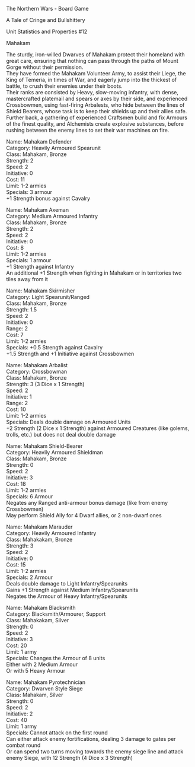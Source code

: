 The Northern Wars - Board Game

A Tale of Cringe and Bullshittery

Unit Statistics and Properties \#12

Mahakam

The sturdy, iron-willed Dwarves of Mahakam protect their homeland with great
care, ensuring that nothing can pass through the paths of Mount Gorge without
their permission.  
They have formed the Mahakam Volunteer Army, to assist their Liege, the King of
Temeria, in times of War, and eagerly jump into the thickest of battle, to crush
their enemies under their boots.  
Their ranks are consisted by Heavy, slow-moving infantry, with dense,
mastercrafted platemail and spears or axes by their side, and experienced
Crossbowmen, using fast-firing Arbalests, who hide between the lines of Shield
Bearers, whose task is to keep their shields up and their allies safe.  
Further back, a gathering of experienced Craftsmen build and fix Armours of the
finest quality, and Alchemists create explosive substances, before rushing
between the enemy lines to set their war machines on fire.

Name: Mahakam Defender  
Category: Heavily Armoured Spearunit  
Class: Mahakam, Bronze  
Strength: 2  
Speed: 2  
Initiative: 0  
Cost: 11  
Limit: 1-2 armies  
Specials: 3 armour  
+1 Strength bonus against Cavalry

Name: Mahakam Axeman  
Category: Medium Armoured Infantry  
Class: Mahakam, Bronze  
Strength: 2  
Speed: 2  
Initiative: 0  
Cost: 8  
Limit: 1-2 armies  
Specials: 1 armour  
+1 Strength against Infantry  
An additional +1 Strength when fighting in Mahakam or in territories two tiles
away from it

Name: Mahakam Skirmisher  
Category: Light Spearunit/Ranged  
Class: Mahakam, Bronze  
Strength: 1.5  
Speed: 2  
Initiative: 0  
Range: 2  
Cost: 7  
Limit: 1-2 armies  
Specials: +0.5 Strength against Cavalry  
+1.5 Strength and +1 Initiative against Crossbowmen

Name: Mahakam Arbalist  
Category: Crossbowman  
Class: Mahakam, Bronze  
Strength: 3 (3 Dice x 1 Strength)  
Speed: 2  
Initiative: 1  
Range: 2  
Cost: 10  
Limit: 1-2 armies  
Specials: Deals double damage on Armoured Units  
+2 Strength (2 Dice x 1 Strength) against Armoured Creatures (like golems,
trolls, etc.) but does not deal double damage

Name: Mahakam Shield-Bearer  
Category: Heavily Armoured Shieldman  
Class: Mahakam, Bronze  
Strength: 0  
Speed: 2  
Initiative: 3  
Cost: 18  
Limit: 1-2 armies  
Specials: 6 Armour  
Negates any Ranged anti-armour bonus damage (like from enemy Crossbowmen)  
May perform Shield Ally for 4 Dwarf allies, or 2 non-dwarf ones

Name: Mahakam Marauder  
Category: Heavily Armoured Infantry  
Class: Mahakakam, Bronze  
Strength: 3  
Speed: 2  
Initiative: 0  
Cost: 15  
Limit: 1-2 armies  
Specials: 2 Armour  
Deals double damage to Light Infantry/Spearunits  
Gains +1 Strength against Medium Infantry/Spearunits  
Negates the Armour of Heavy Infantry/Spearunits

Name: Mahakam Blacksmith  
Category: Blacksmith/Armourer, Support  
Class: Mahakakam, Silver  
Strength: 0  
Speed: 2  
Initiative: 3  
Cost: 20  
Limit: 1 army  
Specials: Changes the Armour of 8 units  
Either with 2 Medium Armour  
Or with 5 Heavy Armour

Name: Mahakam Pyrotechnician  
Category: Dwarven Style Siege  
Class: Mahakam, Silver  
Strength: 0  
Speed: 2  
Initiative: 2  
Cost: 40  
Limit: 1 army  
Specials: Cannot attack on the first round  
Can either attack enemy fortifications, dealing 3 damage to gates per combat
round  
Or can spend two turns moving towards the enemy siege line and attack enemy
Siege, with 12 Strength (4 Dice x 3 Strength)
